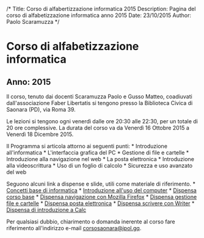 /*
Title: Corso di alfabertizzazione informatica 2015
Description: Pagina del corso di alfabetizzazione informatica anno 2015
Date: 23/10/2015
Author: Paolo Scaramuzza
*/
# Corso di alfabetizzazione informatica
## Anno: 2015
Il corso, tenuto dai docenti Scaramuzza Paolo e Gusso Matteo, coadiuvati
dall'associazione Faber Libertatis si tengono presso la Biblioteca Civica di
Saonara (PD), via Roma 39.

Le lezioni si tengono ogni venerdì dalle ore 20:30 alle 22:30, per un totale di
20 ore complessive. La durata del corso va da Venerdì 16 Ottobre 2015 a Venerdì
18 Dicembre 2015.

Il Programma si articola attorno ai seguenti punti:
	* Introduzione all'informatica
	* L'interfaccia grafica del PC
	* Gestione di file e cartelle
	* Introduzione alla navigazione nel web
	* La posta elettronica
	* Introduzione alla videoscrittura
	* Uso di un foglio di calcolo
	* Sicurezza e uso avanzato del web

Seguono alcuni link a dispense e slide, utili come materiale di riferimento.
	* [Concetti base di informatica](/content-sample/articles/saonara15/info_base.pdf)
	* [Introduzione all'uso del computer](/content-sample/articles/saonara15/intro_pc.pdf)
	* [Dispensa corso base](/content-sample/articles/saonara15/dispensa.pdf)
	* [Dispensa navigazione con Mozilla Firefox](/content-sample/articles/saonara15/dispensa_firefox.pdf)
	* [Dispensa gestione file e cartelle](/content-sample/articles/saonara15/dispensa_cartelle.pdf)
	* [Dispensa posta elettronica](/content-sample/articles/saonara15/posta_elettronica.pdf)
	* [Dispensa scrivere con Writer](/content-sample/articles/saonara15/scrivere_con_openoffice.pdf)
	* [Dispensa di introduzione a Calc](/content-sample/articles/saonara15/dispensa_calc.pdf)

Per qualsiasi dubbio, chiarimento o domanda inerente al corso fare riferimento
all'indirizzo e-mail [corsosaonara@ipol.gq](mailto:corsosaonara@ipol.gq).
